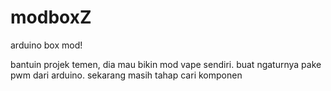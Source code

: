 # modboxZ
arduino box mod!

bantuin projek temen, dia mau bikin mod vape sendiri. buat ngaturnya pake pwm dari arduino. sekarang masih tahap cari komponen
